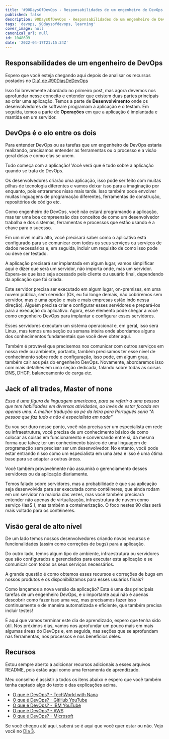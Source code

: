 ```yaml
---
title: '#90DaysOfDevOps - Responsabilidades de um engenheiro de DevOps - Dia 2'
published: false
description: 90DaysOfDevOps - Responsabilidades de um engenheiro de DevOps 
tags: 'devops, 90daysofdevops, learning'
cover_image: null
canonical_url: null
id: 1048699
date: '2022-04-17T21:15:34Z'
---
```


## Responsabilidades de um engenheiro de DevOps

Espero que você esteja chegando aqui depois de analisar os recursos postados no [Dia1 de #90DiasDeDevOps](dia01.md)

Isso foi brevemente abordado no primeiro post, mas agora devemos nos aprofundar nesse conceito e entender que existem duas partes principais ao criar uma aplicação. Temos a parte de **Desenvolvimento** onde os desenvolvedores de software programam a aplicação e o testam. Em seguida, temos a parte de **Operações** em que a aplicação é implantada e mantida em um servidor.

## DevOps é o elo entre os dois

Para entender DevOps ou as tarefas que um engenheiro de DevOps estaria realizando, precisamos entender as ferramentas ou o processo e a visão geral delas e como elas se unem.

Tudo começa com a aplicação! Você verá que é tudo sobre a aplicação quando se trata de DevOps.

Os desenvolvedores criarão uma aplicação, isso pode ser feito com muitas pilhas de tecnologia diferentes e vamos deixar isso para a imaginação por enquanto, pois entraremos nisso mais tarde. Isso também pode envolver muitas linguagens de programação diferentes, ferramentas de construção, repositórios de código etc.

Como engenheiro de DevOps, você não estará programando a aplicação, mas ter uma boa compreensão dos conceitos de como um desenvolvedor trabalha e dos sistemas, ferramentas e processos que estão usando é a chave para o sucesso.

Em um nível muito alto, você precisará saber como o aplicativo está configurado para se comunicar com todos os seus serviços ou serviços de dados necessários e, em seguida, incluir um requisito de como isso pode ou deve ser testado.

A aplicação precisará ser implantada em algum lugar, vamos simplificar aqui e dizer que será um servidor, não importa onde, mas um servidor. Espera-se que isso seja acessado pelo cliente ou usuário final, dependendo da aplicação que foi criada.

Este servidor precisa ser executado em algum lugar, on-premises, em uma nuvem pública, sem servidor (Ok, eu fui longe demais, não cobriremos sem servidor, mas é uma opção e mais e mais empresas estão indo nessa direção). Alguém precisa criar e configurar esses servidores e prepará-los para a execução do aplicativo. Agora, esse elemento pode chegar a você como engenheiro DevOps para implantar e configurar esses servidores.

Esses servidores executam um sistema operacional e, em geral, isso será Linux, mas temos uma seção ou semana inteira onde abordamos alguns dos conhecimentos fundamentais que você deve obter aqui.

Também é provável que precisemos nos comunicar com outros serviços em nossa rede ou ambiente, portanto, também precisamos ter esse nível de conhecimento sobre rede e configuração, isso pode, em algum grau, também cair aos pés do engenheiro DevOps. Novamente, abordaremos isso com mais detalhes em uma seção dedicada, falando sobre todas as coisas DNS, DHCP, balanceamento de carga etc.

## Jack of all trades, Master of none
_Essa é uma figura de linguagem americana, para se referir a uma pessoa que tem habilidades em diversas atividades, ao invés de estar focada em apenas uma. A melhor tradução ao pé da letra para Português seria "A pessoa que faz tudo e não é especialista em nada"_

Eu vou ser duro nesse ponto, você não precisa ser um especialista em rede ou infraestrutura, você precisa de um conhecimento básico de como colocar as coisas em funcionamento e conversando entre si, da mesma forma que talvez ter um conhecimento básico de uma linguagem de programação sem precisar ser um desenvolvedor. No entanto, você pode estar entrando nisso como um especialista em uma área e isso é uma ótima base para se adaptar a outras áreas.

Você também provavelmente não assumirá o gerenciamento desses servidores ou da aplicação diariamente.

Temos falado sobre servidores, mas a probabilidade é que sua aplicação seja desenvolvida para ser executada como contêineres, que ainda rodam em um servidor na maioria das vezes, mas você também precisará entender não apenas de virtualização, infraestrutura de nuvem como serviço (IaaS ), mas também a conteinerização. O foco nestes 90 dias será mais voltado para os contêineres.

## Visão geral de alto nível

De um lado temos nossos desenvolvedores criando novos recursos e funcionalidades (assim como correções de bugs) para a aplicação.

Do outro lado, temos algum tipo de ambiente, infraestrutura ou servidores que são configurados e gerenciados para executar esta aplicação e se comunicar com todos os seus serviços necessários.

A grande questão é como obtemos esses recursos e correções de bugs em nossos produtos e os disponibilizamos para esses usuários finais?

Como lançamos a nova versão da aplicação? Esta é uma das principais tarefas de um engenheiro DevOps, e o importante aqui não é apenas descobrir como fazer isso uma vez, mas precisamos fazer isso continuamente e de maneira automatizada e eficiente, que também precisa incluir testes!

É aqui que vamos terminar este dia de aprendizado, espero que tenha sido útil. Nos próximos dias, vamos nos aprofundar um pouco mais em mais algumas áreas do DevOps e, em seguida, nas seções que se aprofundam nas ferramentas, nos processos e nos benefícios deles.

## Recursos

Estou sempre aberto a adicionar recursos adicionais a esses arquivos README, pois estão aqui como uma ferramenta de aprendizado.

Meu conselho é assistir a todos os itens abaixo e espero que você também tenha captado algo do texto e das explicações acima.

- [O que é DevOps? - TechWorld with Nana](https://www.youtube.com/watch?v=0yWAtQ6wYNM)
- [O que é DevOps? - GitHub YouTube](https://www.youtube.com/watch?v=kBV8gPVZNEE)
- [O que é DevOps? - IBM YouTube](https://www.youtube.com/watch?v=UbtB4sMaaNM)
- [O que é DevOps? - AWS](https://aws.amazon.com/devops/what-is-devops/)
- [O que é DevOps? - Microsoft](https://docs.microsoft.com/en-us/devops/what-is-devops)

Se você chegou até aqui, saberá se é aqui que você quer estar ou não. Vejo você no [Dia 3](dia03.md).
